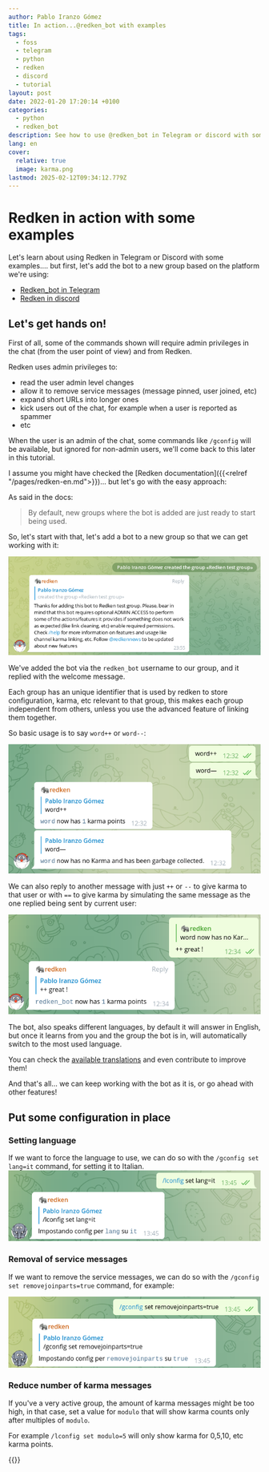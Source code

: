 ```yaml
---
author: Pablo Iranzo Gómez
title: In action...@redken_bot with examples
tags:
  - foss
  - telegram
  - python
  - redken
  - discord
  - tutorial
layout: post
date: 2022-01-20 17:20:14 +0100
categories:
  - python
  - redken_bot
description: See how to use @redken_bot in Telegram or discord with some examples!
lang: en
cover:
  relative: true
  image: karma.png
lastmod: 2025-02-12T09:34:12.779Z
---
```


# Redken in action with some examples

Let's learn about using Redken in Telegram or Discord with some examples.... but first, let's add the bot to a new group based on the platform we're using:

- [Redken_bot in Telegram](https://t.me/redken_bot)
- [Redken in discord](https://discord.com/oauth2/authorize?client_id=826069772822773790&scope=bot&permissions=8)

## Let's get hands on!

First of all, some of the commands shown will require admin privileges in the chat (from the user point of view) and from Redken.

Redken uses admin privileges to:

- read the user admin level changes
- allow it to remove service messages (message pinned, user joined, etc)
- expand short URLs into longer ones
- kick users out of the chat, for example when a user is reported as spammer
- etc

When the user is an admin of the chat, some commands like `/gconfig` will be available, but ignored for non-admin users, we'll come back to this later in this tutorial.

I assume you might have checked the [Redken documentation]({{<relref "/pages/redken-en.md">}})... but let's go with the easy approach:

As said in the docs:

> By default, new groups where the bot is added are just ready to start being used.

So, let's start with that, let's add a bot to a new group so that we can get working with it:

![](adding.png)

We've added the bot via the `redken_bot` username to our group, and it replied with the welcome message.

Each group has an unique identifier that is used by redken to store configuration, karma, etc relevant to that group, this makes each group independent from others, unless you use the advanced feature of linking them together.

So basic usage is to say `word++` or `word--`:

![](karma.png)

We can also reply to another message with just `++` or `--` to give karma to that user or with `==` to give karma by simulating the same message as the one replied being sent by current user:

![](karmareply.png)

The bot, also speaks different languages, by default it will answer in English, but once it learns from you and the group the bot is in, will automatically switch to the most used language.

You can check the [available translations](https://crowdin.com/project/stampython/) and even contribute to improve them!

And that's all... we can keep working with the bot as it is, or go ahead with other features!

## Put some configuration in place

### Setting language

If we want to force the language to use, we can do so with the `/gconfig set lang=it` command, for setting it to Italian.
![](forcelang.png)

### Removal of service messages

If we want to remove the service messages, we can do so with the `/gconfig set removejoinparts=true` command, for example:

![](removeconfig.png)

### Reduce number of karma messages

If you've a very active group, the amount of karma messages might be too high, in that case, set a value for `modulo` that will show karma counts only after multiples of `modulo`.

For example `/lconfig set modulo=5` will only show karma for 0,5,10, etc karma points.

{{<enjoy>}}
